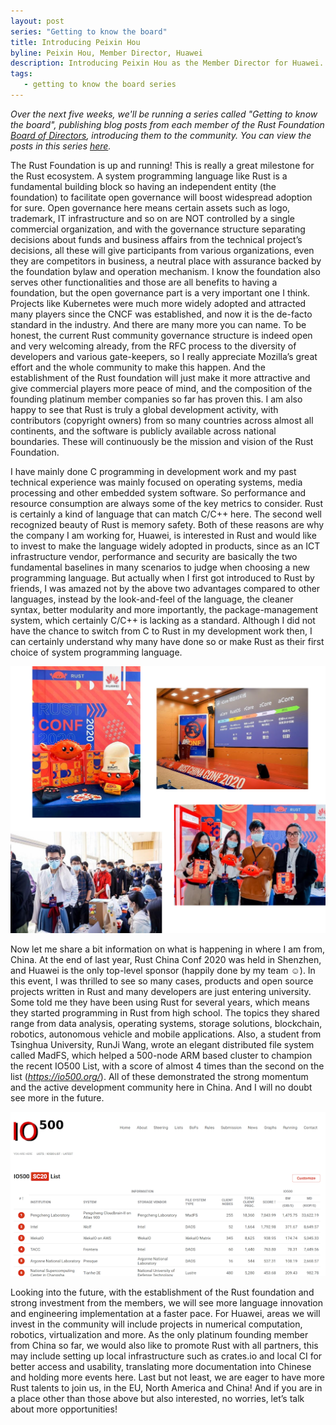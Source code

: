 ```yaml
---
layout: post
series: "Getting to know the board"
title: Introducing Peixin Hou
byline: Peixin Hou, Member Director, Huawei
description: Introducing Peixin Hou as the Member Director for Huawei. Part of the "Getting to know the board" series.
tags:
   - getting to know the board series
---
```


_Over the next five weeks, we'll be running a series called "Getting to know the board", publishing blog posts from each member of the Rust Foundation [Board of Directors](/board), introducing them to the community. You can view the posts in this series [here](/tags/getting%20to%20know%20the%20board%20series/)._

The Rust Foundation is up and running! This is really a great milestone for the Rust ecosystem. A system programming language like Rust is a fundamental building block so having an independent entity (the foundation) to facilitate open governance will boost widespread adoption for sure. Open governance here means certain assets such as logo, trademark, IT infrastructure and so on are NOT controlled by a single commercial organization, and with the governance structure separating decisions about funds and business affairs from the technical project’s decisions, all these will give participants from various organizations, even they are competitors in business,  a neutral place with assurance backed by the foundation bylaw and operation mechanism. I know the foundation also serves other functionalities and those are all benefits to having a foundation, but the open governance part is a very important one I think. Projects like Kubernetes were much more widely adopted and attracted many players since the CNCF was established, and now it is the de-facto standard in the industry. And there are many more you can name. To be honest, the current Rust community governance structure is indeed open and very welcoming already, from the RFC process to the diversity of developers and various gate-keepers, so I really appreciate Mozilla’s great effort and the whole community to make this happen. And the establishment of the Rust foundation will just make it more attractive and give commercial players more peace of mind, and the composition of the founding platinum member companies so far has proven this. I am also happy to see that Rust is truly a global development activity, with contributors (copyright owners) from so many countries across almost all continents, and the software is publicly available across national boundaries. These will continuously be the mission and vision of the Rust Foundation.

I have mainly done C programming in development work and my past technical experience was mainly focused on operating systems, media processing and other embedded system software. So performance and resource consumption are always some of the key metrics to consider. Rust is certainly a kind of language that can match C/C++ here. The second well recognized beauty of Rust is memory safety. Both of these reasons are why the company I am working for, Huawei, is interested in Rust and would like to invest to make the language widely adopted in products, since as an ICT infrastructure vendor, performance and security are basically the two fundamental baselines in many scenarios to judge when choosing a new programming language. But actually when I first got introduced to Rust by friends, I was amazed not by the above two advantages compared to other languages, instead by the look-and-feel of the language, the cleaner syntax, better modularity and more importantly, the package-management system, which certainly C/C++ is lacking as a standard. Although I did not have the chance to switch from C to Rust in my development work then, I can certainly understand why many have done so or make Rust as their first choice of system programming language.

![scenes from rust china conf 2020](/img/posts/2021-04-08-introducing-peixin-hou/rustchinaconf.png)

Now let me share a bit information on what is happening in where I am from, China. At the end of last year, Rust China Conf 2020 was held in Shenzhen, and Huawei is the only top-level sponsor (happily done by my team ☺). In this event, I was thrilled to see so many cases, products and open source projects written in Rust and many developers are just entering university. Some told me they have been using Rust for several years, which means they started programming in Rust from high school. The topics they shared range from data analysis, operating systems, storage solutions, blockchain, robotics, autonomous vehicle and mobile applications. Also, a student from Tsinghua University, RunJi Wang, wrote an elegant distributed file system called MadFS, which helped a 500-node ARM based cluster to champion the recent IO500 List, with a score of almost 4 times than the second on the list (_https://io500.org/_). All of these demonstrated the strong momentum and the active development community here in China. And I will no doubt see more in the future.

![io500](/img/posts/2021-04-08-introducing-peixin-hou/io500.png)

Looking into the future, with the establishment of the Rust foundation and strong investment from the members, we will see more language innovation and engineering implementation at a faster pace. For Huawei, areas we will invest in the community will include projects in numerical computation, robotics, virtualization and more. As the only platinum founding member from China so far, we would also like to promote Rust with all partners, this may include setting up local infrastructure such as crates.io and local CI for better access and usability, translating more documentation into Chinese and holding more events here. Last but not least, we are eager to have more Rust talents to join us, in the EU, North America and China! And if you are in a place other than those above but also interested, no worries, let’s talk about more opportunities! 

